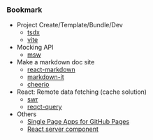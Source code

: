 ### Bookmark

* Project Create/Template/Bundle/Dev
  * [tsdx](https://github.com/formium/tsdx)
  * [vite](https://github.com/vitejs/vite)
* Mocking API
  * [msw](https://github.com/mswjs/msw)
* Make a markdown doc site
  * [react-markdown](https://github.com/remarkjs/react-markdown)
  * [markdown-it](https://github.com/markdown-it/markdown-it)
  * [cheerio](https://github.com/cheeriojs/cheerio)
* React: Remote data fetching (cache solution)
  * [swr](https://github.com/vercel/swr)
  * [reqct-query](https://github.com/tannerlinsley/react-query)
* Others
  * [Single Page Apps for GitHub Pages](https://github.com/rafgraph/spa-github-pages)
  * [React server component](https://reactjs.org/blog/2020/12/21/data-fetching-with-react-server-components.html)
